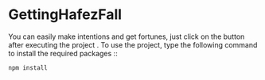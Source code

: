 # GettingHafezFall
You can easily make intentions and get fortunes, just click on the button after executing the project .
To use the project, type the following command to install the required packages ::
```js
npm install
```
